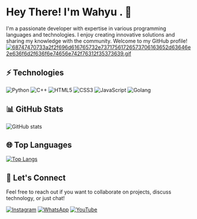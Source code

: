 # Hey There! I'm Wahyu . 👋

I'm a passionate developer with expertise in various programming languages and technologies. I enjoy creating innovative solutions and sharing my knowledge with the community. Welcome to my GitHub profile!
[![68747470733a2f2f696d616765732e73717561726573706163652d63646e2e636f6d2f636f6e74656e742f76312f35373639.gif](https://i.postimg.cc/L6f78sV6/68747470733a2f2f696d616765732e73717561726573706163652d63646e2e636f6d2f636f6e74656e742f76312f35373639.gif)](https://postimg.cc/rKVghMbv)

## ⚡ Technologies

![Python](https://img.shields.io/badge/-Python-black?style=flat-square&logo=Python)
![C++](https://img.shields.io/badge/-C++-00599C?style=flat-square&logo=c)
![HTML5](https://img.shields.io/badge/-HTML5-E34F26?style=flat-square&logo=html5&logoColor=white)
![CSS3](https://img.shields.io/badge/-CSS3-1572B6?style=flat-square&logo=css3)
![JavaScript](https://img.shields.io/badge/-JavaScript-black?style=flat-square&logo=javascript)
![Golang](https://img.shields.io/badge/-Golang-blue?style=flat-square&logo=go)

## 📊 GitHub Stats 
![GitHub stats](https://github-readme-stats.vercel.app/api?username=wahyuhaxor&show_icons=true&theme=radical&hide_border=true&bg_color=0D1117)

## 🌐 Top Languages 
[![Top Langs](https://github-readme-stats.vercel.app/api/top-langs/?username=wahyuhaxor&layout=compact&theme=vue-dark&hide_border=true&card_width=450)](https://github.com/RozhakXD)

## 🤝 Let's Connect 

Feel free to reach out if you want to collaborate on projects, discuss technology, or just chat!

[![Instagram](https://img.shields.io/badge/-Instagram-%23E4405F?style=flat&logo=instagram&logoColor=white)](https://www.instagram.com/wahyuhere_)
[![WhatsApp](https://img.shields.io/badge/-WhatsApp-%23232D25?style=flat&logo=whatsapp&logoColor=white)](https://wa.me/6282414001167)
[![YouTube](https://img.shields.io/badge/-YouTube-%23FF0000?style=flat&logo=youtube&logoColor=white)](https://www.youtube.com/c/karawangcyberteam)
